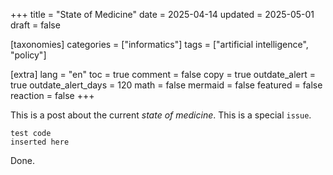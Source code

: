 +++
title = "State of Medicine"
date = 2025-04-14
updated = 2025-05-01
draft = false

[taxonomies]
categories = ["informatics"]
tags = ["artificial intelligence", "policy"]

[extra]
lang = "en"
toc = true
comment = false
copy = true
outdate_alert = true
outdate_alert_days = 120
math = false
mermaid = false
featured = false
reaction = false
+++

This is a post about the current _state of medicine_. This is a special `issue`.

```
test code
inserted here
```

Done.
